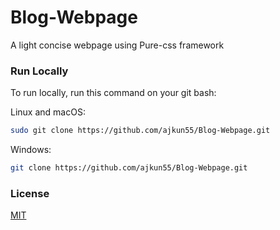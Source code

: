 # Blog-Webpage
A light concise webpage using Pure-css framework

### Run Locally

To run locally, run this command on your git bash:

Linux and macOS:

```bash
sudo git clone https://github.com/ajkun55/Blog-Webpage.git
```

Windows:

```bash
git clone https://github.com/ajkun55/Blog-Webpage.git
```

### License

[MIT](https://choosealicense.com/licenses/mit/)

